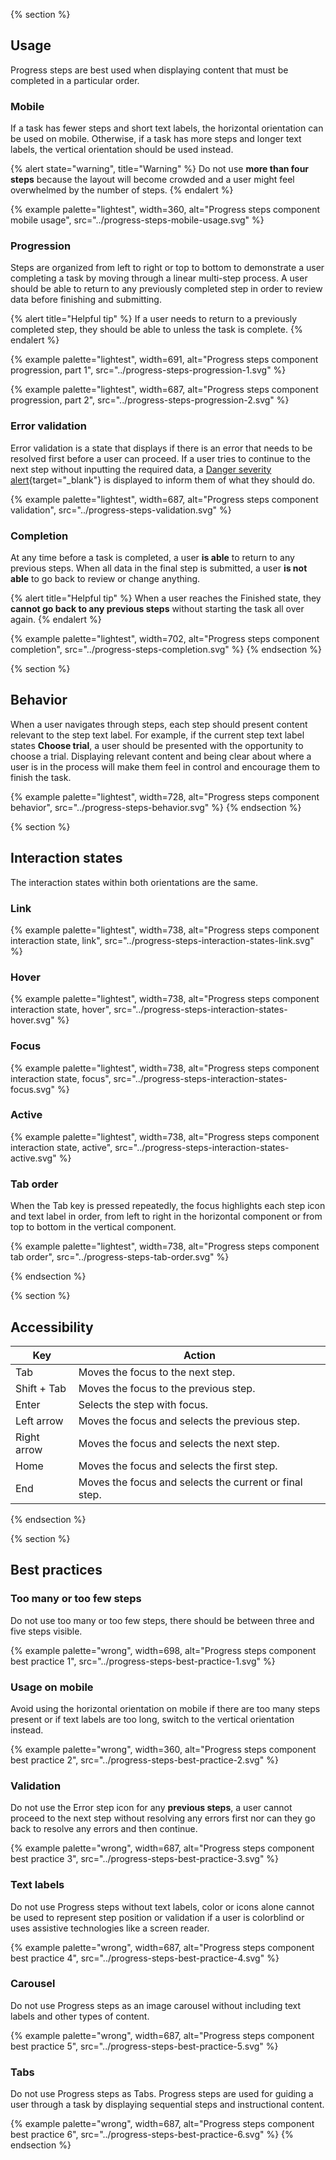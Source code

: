 {% section %}
  ## Usage

  Progress steps are best used when displaying content that must be completed in 
  a particular order.

  ### Mobile

  If a task has fewer steps and short text labels, the horizontal orientation 
  can be used on mobile. Otherwise, if a task has more steps and longer text 
  labels, the vertical orientation should be used instead.

  {% alert state="warning", title="Warning" %}
    Do not use **more than four steps** because the layout will 
    become crowded and a user might feel overwhelmed by the number of steps.
  {% endalert %}

  {% example palette="lightest",
             width=360,
             alt="Progress steps component mobile usage",
             src="../progress-steps-mobile-usage.svg" %}

  ### Progression

  Steps are organized from left to right or top to bottom to demonstrate a user 
  completing a task by moving through a linear multi-step process. A user should 
  be able to return to any previously completed step in order to review data 
  before finishing and submitting.

  {% alert title="Helpful tip" %}
    If a user needs to return to a previously completed step, they should be 
    able to unless the task is complete.
  {% endalert %}

  {% example palette="lightest",
             width=691,
             alt="Progress steps component progression, part 1",
             src="../progress-steps-progression-1.svg" %}

  {% example palette="lightest",
             width=687,
             alt="Progress steps component progression, part 2",
             src="../progress-steps-progression-2.svg" %}

  ### Error validation

  Error validation is a state that displays if there is an error that needs to 
  be resolved first before a user can proceed. If a user tries to continue to 
  the next step without inputting the required data, a [Danger severity 
  alert](https://ux.redhat.com/elements/alert/){target="_blank"} is displayed to 
  inform them of what they should do.

  {% example palette="lightest",
             width=687,
             alt="Progress steps component validation",
             src="../progress-steps-validation.svg" %}

  ### Completion

  At any time before a task is completed, a user **is able** to 
  return to any previous steps. When all data in the final step is submitted, a 
  user **is not able** to go back to review or change anything.

  {% alert title="Helpful tip" %}
    When a user reaches the Finished state, they **cannot go back to any 
    previous steps** without starting the task all over again.
  {% endalert %}

  {% example palette="lightest",
             width=702,
             alt="Progress steps component completion",
             src="../progress-steps-completion.svg" %}
{% endsection %}

{% section %}
  ## Behavior

  When a user navigates through steps, each step should present content relevant 
  to the step text label. For example, if the current step text label states 
  **Choose trial**, a user should be presented with the opportunity 
  to choose a trial. Displaying relevant content and being clear about where a 
  user is in the process will make them feel in control and encourage them to 
  finish the task.

  {% example palette="lightest",
             width=728,
             alt="Progress steps component behavior",
             src="../progress-steps-behavior.svg" %}
{% endsection %}

{% section %}
  ## Interaction states

  The interaction states within both orientations are the same.

  ### Link

  {% example palette="lightest",
             width=738,
             alt="Progress steps component interaction state, link",
             src="../progress-steps-interaction-states-link.svg" %}

  ### Hover

  {% example palette="lightest",
             width=738,
             alt="Progress steps component interaction state, hover",
             src="../progress-steps-interaction-states-hover.svg" %}

  ### Focus

  {% example palette="lightest",
             width=738,
             alt="Progress steps component interaction state, focus",
             src="../progress-steps-interaction-states-focus.svg" %}

  ### Active

  {% example palette="lightest",
             width=738,
             alt="Progress steps component interaction state, active",
             src="../progress-steps-interaction-states-active.svg" %}

  ### Tab order

  When the Tab key is pressed repeatedly, the focus highlights each step icon 
  and text label in order, from left to right in the horizontal component or 
  from top to bottom in the vertical component.

  {% example palette="lightest",
             width=738,
             alt="Progress steps component tab order",
             src="../progress-steps-tab-order.svg" %}

{% endsection %}

{% section %}
  ## Accessibility

  | Key         | Action                                                 |
  |-------------|--------------------------------------------------------|
  | Tab         | Moves the focus to the next step.                      |
  | Shift + Tab | Moves the focus to the previous step.                  |
  | Enter       | Selects the step with focus.                           |
  | Left arrow  | Moves the focus and selects the previous step.         |
  | Right arrow | Moves the focus and selects the next step.             |
  | Home        | Moves the focus and selects the first step.            |
  | End         | Moves the focus and selects the current or final step. |
{% endsection %}

{% section %}
  ## Best practices

  ### Too many or too few steps

  Do not use too many or too few steps, there should be between three and five 
  steps visible.

  {% example palette="wrong",
             width=698,
             alt="Progress steps component best practice 1",
             src="../progress-steps-best-practice-1.svg" %}

  ### Usage on mobile

  Avoid using the horizontal orientation on mobile if there are too many steps 
  present or if text labels are too long, switch to the vertical orientation 
  instead.

  {% example palette="wrong",
             width=360,
             alt="Progress steps component best practice 2",
             src="../progress-steps-best-practice-2.svg" %}

  ### Validation

  Do not use the Error step icon for any **previous steps**, a user cannot 
  proceed to the next step without resolving any errors first nor can they go 
  back to resolve any errors and then continue.

  {% example palette="wrong",
             width=687,
             alt="Progress steps component best practice 3",
             src="../progress-steps-best-practice-3.svg" %}

  ### Text labels

  Do not use Progress steps without text labels, color or icons alone cannot be 
  used to represent step position or validation if a user is colorblind or uses 
  assistive technologies like a screen reader.

  {% example palette="wrong",
             width=687,
             alt="Progress steps component best practice 4",
             src="../progress-steps-best-practice-4.svg" %}

  ### Carousel

  Do not use Progress steps as an image carousel without including text labels 
  and other types of content.

  {% example palette="wrong",
             width=687,
             alt="Progress steps component best practice 5",
             src="../progress-steps-best-practice-5.svg" %}

  ### Tabs

  Do not use Progress steps as Tabs. Progress steps are used for guiding a user 
  through a task by displaying sequential steps and instructional content.

  {% example palette="wrong",
             width=687,
             alt="Progress steps component best practice 6",
             src="../progress-steps-best-practice-6.svg" %}
{% endsection %}

